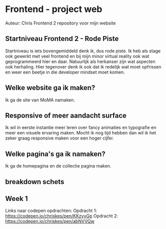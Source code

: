 # Frontend - project web
Auteur: Chris
Frontend 2 repository voor mijn website
## Startniveau Frontend 2 - Rode Piste
Startniveau is iets bovengemiddeld denk ik, dus rode piste. Ik heb als stage ook gewerkt met veel frontend en bij mijn minor virtual reality ook wat geprogrammeerd hier en daar. Natuurlijk als herkanser zijn wat aspecten ook herhaling. Hier tegenover denk ik ook dat ik redelijk wat moet opfrissen en weer een beetje in die developer mindset moet komen. 
## Welke website ga ik maken?
Ik ga de site van MoMA namaken. 
## Responsive of meer aandacht surface
Ik wil in eerste instantie meer leren over fancy animaties en typografie en meer een visuele ervaring maken. Mocht ik nog tijd hebben dan wil ik het zeker graag responsive maken voor een hoger cijfer. 
## Welke pagina's ga ik namaken?
Ik ga de homepagina en de collectie pagina maken. 
## breakdown schets

## Week 1
Links naar codepen opdrachten: 
Opdracht 1: https://codepen.io/chriskes/pen/KKzyyGp
Opdracht 2: https://codepen.io/chriskes/pen/abNVVQw

